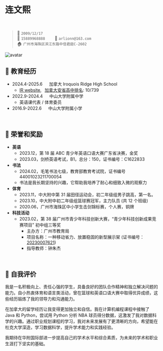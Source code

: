 # 连文熙

&emsp; 

> <span class="icon">&#x1f382;</span> `2009/12/17`&emsp;&emsp;   
> <span class="icon">&#xe60f;</span> `15889968888`&emsp;&emsp;
> <span class="icon">&#xe7ca;</span> `arlionn@163.com`&emsp;&emsp;   
> <span class="icon">&#x1f3e0;</span> `广州市海珠区滨江东路中信君庭C-2602`



<img class="avatar" src="https://fig-lianxh.oss-cn-shenzhen.aliyuncs.com/20250702151032.png?v=8" alt="avatar" />



<br>

## &#xe80c; 教育经历

- 2024.4-2025.6 &emsp;  加拿大 Iroquois Ridge High School
  - [IR website](https://irs.hdsb.ca/),&ensp; [加拿大安省高中排名](https://en.wikipedia.org/wiki/Iroquois_Ridge_High_School): 10/739
- 2022.9-2024.4 &emsp;  中山大学附属中学
  - 英语课代表 / 体育委员
- 2016.9-2022.6 &emsp; 中山大学附属小学

<br>

## &#xe618; 荣誉和奖励

- **英语**
  - 2023.12，第 18 届 ABC 青少年英语口语大赛广东省决赛，金奖
  - 2023.03，剑桥英语考试，B1，总分：150，证书编号：C1622833
- **书法**
  - 2024.02，毛笔书法七级，教育部教育考试院，证书编号 44001023211700054
  - 书法是我长期坚持的兴趣，它帮助我培养了耐心和细致入微的观察力
- **体育**
  - 2023.11，中大附中第 31 届田径运动会，初二年级组男子跳高，第一名。
  - 2023.10，中大附中初二年级组篮球赛冠军，主力队员 (共 12 个班级)
  - 2020.06，广州市海珠区中小学生击剑锦标赛，个人赛，铜牌
- **科技活动**
  - 2023.02，第 38 届广州市青少年科技创新大赛，“青少年科技创新成果竞赛项目” 初中组三等奖
    - 主办方：广州市教育局
    - 项目名称：一种移动省力、放置稳固的新型展示架 (证书编号：[20230007621](http://kpg.gzdjg.edu.cn/zs/p/dayin?m=print))
    - 指导教师：钟朱杰

<br>

## &#xecfa; 自我评价

<style>
  p {
    margin-bottom: 6px;  /* 设置段落底部的间距为 6px */
  }
</style>

<p>我是一名积极向上、责任心强的学生，具备良好的团队合作精神和独立解决问题的能力。自小热衷体育和语言类活动，曾在篮球和英语口语大赛中取得优异成绩，这些经历锻炼了我的领导力和沟通能力。</p>

<p>在加拿大的留学经历让我变得更加独立和自信。我在计算机编程课程中接触了 Java 和 Python，尝试用 Python 分析 NBA 球员得分数据，这激发了我对数据科学的兴趣。通过职业规划课程的学习，我对未来发展有了更清晰的方向，希望能在杜克大学深造，学习数据科学，提升学术能力和实践经验。</p>

<p>我期待在华附国际部进一步提高自己的学术水平和综合素质，为未来的学术和职业生涯打下坚实的基础。</p>

